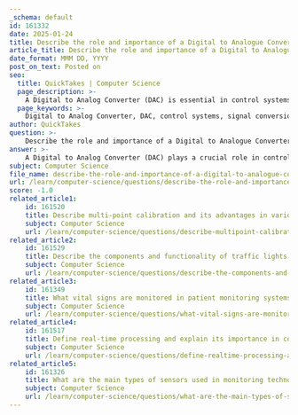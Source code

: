 ```yaml
---
_schema: default
id: 161332
date: 2025-01-24
title: Describe the role and importance of a Digital to Analogue Converter (DAC) in control systems.
article_title: Describe the role and importance of a Digital to Analogue Converter (DAC) in control systems.
date_format: MMM DD, YYYY
post_on_text: Posted on
seo:
  title: QuickTakes | Computer Science
  page_description: >-
    A Digital to Analog Converter (DAC) is essential in control systems for converting digital signals into analog signals, enabling precise control and interfacing with physical devices.
  page_keywords: >-
    Digital to Analog Converter, DAC, control systems, signal conversion, precision control, interfacing, analog devices, digital signals, analog signals, industrial automation, audio equipment, telecommunications, signal quality, conversion techniques, resistor ladder, PWM, Sigma-Delta Modulation, applications, technology
author: QuickTakes
question: >-
    Describe the role and importance of a Digital to Analogue Converter (DAC) in control systems.
answer: >-
    A Digital to Analog Converter (DAC) plays a crucial role in control systems by converting digital signals into continuous analog signals. This conversion is essential for enabling digital systems to interact with the physical world, where many signals are inherently analog. Here’s a detailed overview of the role and importance of DACs in control systems:\n\n### Role of DAC in Control Systems\n\n1. **Signal Conversion**: DACs take binary values (0s and 1s) and convert them into corresponding analog voltages. This is vital in control systems where digital control signals need to be transformed into analog signals that can drive actuators, motors, and other devices.\n\n2. **Precision Control**: In industrial automation, DACs allow for precise control over physical processes. For example, a digital control system may require specific voltage levels to adjust the speed of a motor or the position of a valve. The DAC ensures that these digital commands are accurately translated into the necessary analog signals.\n\n3. **Interfacing with Analog Devices**: Many control systems involve components that operate in the analog domain, such as sensors and actuators. DACs facilitate the communication between digital controllers (like microcontrollers or computers) and these analog devices, enabling seamless operation.\n\n4. **Signal Representation**: DACs enable the representation of digital data in a form that can be easily interpreted by humans or other analog systems. For instance, in video systems, digital images are converted to analog signals for display on screens, allowing for visual representation of data.\n\n### Importance of DAC in Control Systems\n\n1. **Interfacing Digital and Analog Systems**: DACs are essential for bridging the gap between digital devices and the analog world. This capability is crucial in applications such as audio playback, where digital audio files must be converted into analog signals for speakers to produce sound.\n\n2. **Signal Quality**: The output quality of the analog signal is influenced by the resolution of the DAC, which is determined by the number of bits in the digital input. Higher bit resolutions lead to finer distinctions in the output signal, resulting in better fidelity in applications such as audio and video.\n\n3. **Applications Across Industries**: DACs are widely used in various fields, including:\n   - **Audio Equipment**: Converting digital audio files into sound waves.\n   - **Telecommunications**: Modulating signals for transmission.\n   - **Industrial Automation**: Controlling machinery and processes based on digital inputs.\n\n4. **Conversion Techniques**: DACs utilize various techniques for conversion, including:\n   - **Resistor Ladder (R-2R Ladder)**: A network of resistors creates different voltage levels corresponding to the binary input.\n   - **Pulse Width Modulation (PWM)**: Varies the width of pulses to represent different analog levels.\n   - **Sigma-Delta Modulation**: Oversamples the input signal and uses noise shaping for high-resolution output.\n\n### Conclusion\n\nIn summary, DACs are integral to control systems, enabling the conversion of digital signals into analog forms that can drive physical devices. Their ability to interface digital and analog systems, maintain signal quality, and support a wide range of applications underscores their importance in modern technology. Without DACs, the functionality of many electronic systems, particularly in automation and control, would be severely limited.
subject: Computer Science
file_name: describe-the-role-and-importance-of-a-digital-to-analogue-converter-dac-in-control-systems.md
url: /learn/computer-science/questions/describe-the-role-and-importance-of-a-digital-to-analogue-converter-dac-in-control-systems
score: -1.0
related_article1:
    id: 161520
    title: Describe multi-point calibration and its advantages in various applications.
    subject: Computer Science
    url: /learn/computer-science/questions/describe-multipoint-calibration-and-its-advantages-in-various-applications
related_article2:
    id: 161529
    title: Describe the components and functionality of traffic lights control systems and their process and feedback mechanism.
    subject: Computer Science
    url: /learn/computer-science/questions/describe-the-components-and-functionality-of-traffic-lights-control-systems-and-their-process-and-feedback-mechanism
related_article3:
    id: 161349
    title: What vital signs are monitored in patient monitoring systems, and how is data processed to generate alerts?
    subject: Computer Science
    url: /learn/computer-science/questions/what-vital-signs-are-monitored-in-patient-monitoring-systems-and-how-is-data-processed-to-generate-alerts
related_article4:
    id: 161517
    title: Define real-time processing and explain its importance in control systems with examples.
    subject: Computer Science
    url: /learn/computer-science/questions/define-realtime-processing-and-explain-its-importance-in-control-systems-with-examples
related_article5:
    id: 161326
    title: What are the main types of sensors used in monitoring technologies, and how do they function?
    subject: Computer Science
    url: /learn/computer-science/questions/what-are-the-main-types-of-sensors-used-in-monitoring-technologies-and-how-do-they-function
---
```


&nbsp;